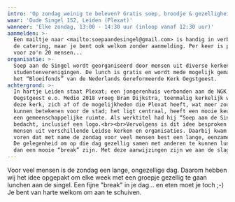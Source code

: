 ```yaml
---
intro: 'Op zondag weinig te beleven? Gratis soep, broodje & gezelligheid bij'
waar: 'Oude Singel 152, Leiden (Plexat)'
wanneer: 'Elke zondag, 13:00 - 14:30 uur (inloop vanaf 12:30 uur)'
aanmelden: >-
  Een mailtje naar <mailto:soepaandesingel@gmail.com> is handig in verband met
  de catering, maar je bent ook welkom zonder aanmelding. Per keer is plaats
  voor zo'n 20 mensen...
organisatie: >-
  Soep aan de Singel wordt georganiseerd door mensen uit diverse kerken en
  studentenverenigingen. De lunch is gratis en wordt mede mogelijk gemaakt door
  het “Bloeifonds” van de Nederlands Gereformeerde Kerk Oegstgeest.
achtergrond: >-
  In hartje Leiden staat Plexat; een jongerenhuis verbonden aan de NGK
  Oegstgeest e.o. Medio 2018 vroeg Bram Dijkstra, toenmalig kerkelijk werker in
  deze kerk, zich af of de mogelijkheden die Plexat heeft, wat meer zouden
  kunnen betekenen voor de stad; het ligt centraal, heeft een mooie keuken en
  een gemeenschappelijke ruimte. Als werktitel had hij “Soep aan de Singel”
  bedacht, inclusief een logo.<br><br>Vervolgens is dit idee besproken met
  mensen uit verschillende Leidse kerken en organisaties. Daarbij kwam naar
  voren dat met name de zondag voor veel mensen best een lange, eenzame dag is.
  De gelegenheid om op die dag gezellig samen met anderen te kunnen lunchen zou
  dan een mooie “break” zijn. Met deze aanwijzingen zijn we aan de slag gegaan!
---
```


Voor veel mensen is de zondag een lange, ongezellige dag. Daarom hebben wij het idee opgepakt om elke week met een groepje gezellig te gaan lunchen aan de singel. Een fijne "break" in je dag... en eten moet je toch ;-) Je bent van harte welkom om aan te schuiven.
